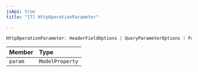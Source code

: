 ```yaml
---
jsApi: true
title: "[T] HttpOperationParameter"

---
```

```ts
HttpOperationParameter: HeaderFieldOptions | QueryParameterOptions | PathParameterOptions & {param: ModelProperty;}
```

| Member | Type |
| :------ | :------ |
| `param` | `ModelProperty` |
